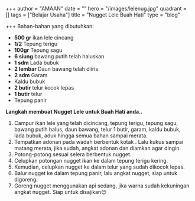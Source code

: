 +++
author = "AMAAN"
date = ""
hero = "/images/lelenug.jpg"
quadrant = []
tags = ["Belajar Usaha"]
title = "Nugget Lele Buah Hati"
type = "blog"

+++
Bahan-bahan yang dibutuhkan:

* **500 gr** ikan lele cincang
* **1/2** Tepung terigu
* **100gr** Tepung sagu
* **6 siung** bawang putih telah haluskan
* **1 sdm** Lada bubuk
* **2 lembar** Daun bawang telah diiris
* **2 sdm** Garam
* Kaldu bubuk
* **2 butir** telur kocok lepas
* **1 butir** telur
* Tepung panir

**Langkah membuat Nugget Lele untuk Buah Hati anda..**

1. Campur ikan lele yang telah dicincang, tepung terigu, tepung sagu, bawang putih halus, daun bawang, telur 1 butir, garam, kaldu bubuk, lada bubuk, aduk hingga semua bahan sampai merata.
2. Tempatkan adonan pada wadah berbentuk kotak . Lalu kukus sampai matang merata, jika sudah, angkat adonan dan diamkan agar dingin.
3. Potong-potong sesuai selera berbentuk nugget.
4. Celupkan potongan nugget ikan ke dalam tepung terigu kering.
5. Kemudian, celupkan nugget ke dalam telur yang sudah dikocok lepas.
6. Balur nugget ke dalam tepung panir, lalu angkat nugget, siap untuk digoreng.
7. Goreng nugget menggunakan api sedang, jika warna sudah kekuningan angkat nugget. Siap untuk disajikan😊